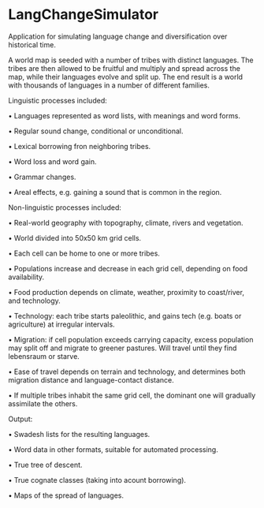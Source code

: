 # LangChangeSimulator

Application for simulating language change and diversification over historical time.

A world map is seeded with a number of tribes with distinct languages. The tribes are then allowed to be fruitful and multiply and spread across the map, while their languages evolve and split up. The end result is a world with thousands of languages in a number of different families.

Linguistic processes included:

•	Languages represented as word lists, with meanings and word forms.

•	Regular sound change, conditional or unconditional.

•	Lexical borrowing fron neighboring tribes.

•	Word loss and word gain.

•	Grammar changes.

•	Areal effects, e.g. gaining a sound that is common in the region.

Non-linguistic processes included:

•	Real-world geography with topography, climate, rivers and vegetation.

•	World divided into 50x50 km grid cells.

•	Each cell can be home to one or more tribes.

•	Populations increase and decrease in each grid cell, depending on food availability.

•	Food production depends on climate, weather, proximity to coast/river, and technology.

•	Technology: each tribe starts paleolithic, and gains tech (e.g. boats or agriculture) at irregular intervals.

•	Migration: if cell population exceeds carrying capacity, excess population may split off and migrate to greener pastures. Will travel until they find lebensraum or starve.

•	Ease of travel depends on terrain and technology, and determines both migration distance and language-contact distance.

•	If multiple tribes inhabit the same grid cell, the dominant one will gradually assimilate the others.

Output:

•	Swadesh lists for the resulting languages.

•	Word data in other formats, suitable for automated processing.

•	True tree of descent.

•	True cognate classes (taking into acount borrowing).

•	Maps of the spread of languages.

